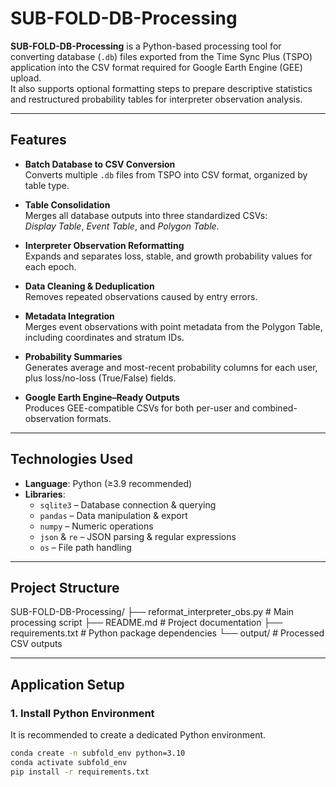 # SUB-FOLD-DB-Processing

**SUB-FOLD-DB-Processing** is a Python-based processing tool for converting database (`.db`) files exported from the Time Sync Plus (TSPO) application into the CSV format required for Google Earth Engine (GEE) upload.  
It also supports optional formatting steps to prepare descriptive statistics and restructured probability tables for interpreter observation analysis.

---

## Features

- **Batch Database to CSV Conversion**  
  Converts multiple `.db` files from TSPO into CSV format, organized by table type.

- **Table Consolidation**  
  Merges all database outputs into three standardized CSVs:  
  *Display Table*, *Event Table*, and *Polygon Table*.

- **Interpreter Observation Reformatting**  
  Expands and separates loss, stable, and growth probability values for each epoch.

- **Data Cleaning & Deduplication**  
  Removes repeated observations caused by entry errors.

- **Metadata Integration**  
  Merges event observations with point metadata from the Polygon Table, including coordinates and stratum IDs.

- **Probability Summaries**  
  Generates average and most-recent probability columns for each user, plus loss/no-loss (True/False) fields.

- **Google Earth Engine–Ready Outputs**  
  Produces GEE-compatible CSVs for both per-user and combined-observation formats.

---

## Technologies Used

- **Language**: Python (≥3.9 recommended)
- **Libraries**:  
  - `sqlite3` – Database connection & querying  
  - `pandas` – Data manipulation & export  
  - `numpy` – Numeric operations  
  - `json` & `re` – JSON parsing & regular expressions  
  - `os` – File path handling

---

## Project Structure
SUB-FOLD-DB-Processing/
├── reformat_interpreter_obs.py # Main processing script
├── README.md # Project documentation
├── requirements.txt # Python package dependencies
└── output/ # Processed CSV outputs

---

## Application Setup

### 1. Install Python Environment
It is recommended to create a dedicated Python environment.

```bash
conda create -n subfold_env python=3.10
conda activate subfold_env
pip install -r requirements.txt
